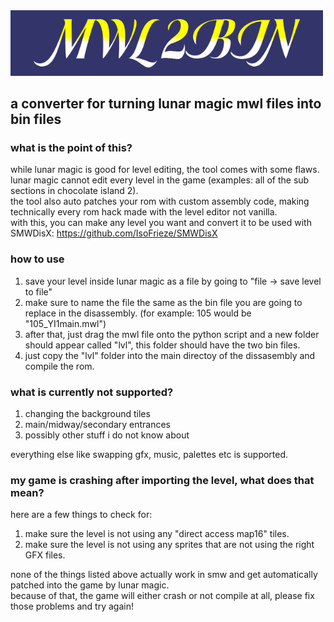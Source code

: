 <img src="mwl2bin-logo.png" alt="mwl2bin" width="500"/>

## a converter for turning lunar magic mwl files into bin files
### what is the point of this?
while lunar magic is good for level editing, the tool comes with some flaws.  
lunar magic cannot edit every level in the game (examples: all of the sub sections in chocolate island 2).  
the tool also auto patches your rom with custom assembly code, making technically every rom hack made with the level editor not vanilla.  
with this, you can make any level you want and convert it to be used with SMWDisX: https://github.com/IsoFrieze/SMWDisX
### how to use
1. save your level inside lunar magic as a file by going to "file -> save level to file"
2. make sure to name the file the same as the bin file you are going to replace in the disassembly. (for example: 105 would be "105_YI1main.mwl")
3. after that, just drag the mwl file onto the python script and a new folder should appear called "lvl", this folder should have the two bin files.
4. just copy the "lvl" folder into the main directoy of the dissasembly and compile the rom.
### what is currently not supported?
1. changing the background tiles
2. main/midway/secondary entrances
3. possibly other stuff i do not know about

everything else like swapping gfx, music, palettes etc is supported.
### my game is crashing after importing the level, what does that mean?
here are a few things to check for:  
1. make sure the level is not using any "direct access map16" tiles.
2. make sure the level is not using any sprites that are not using the right GFX files.

none of the things listed above actually work in smw and get automatically patched into the game by lunar magic.  
because of that, the game will either crash or not compile at all, please fix those problems and try again!